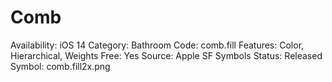 # Comb

Availability: iOS 14
Category: Bathroom
Code: comb.fill
Features: Color, Hierarchical, Weights
Free: Yes
Source: Apple SF Symbols
Status: Released
Symbol: comb.fill2x.png